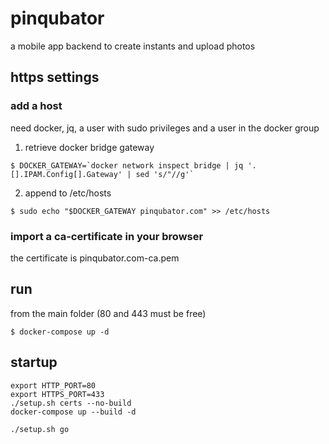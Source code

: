# pinqubator
a mobile app backend to create instants and upload photos

## https settings
### add a host
need docker, jq, a user with sudo privileges and a user in the docker group
1. retrieve docker bridge gateway
```console
$ DOCKER_GATEWAY=`docker network inspect bridge | jq '.[].IPAM.Config[].Gateway' | sed 's/"//g'`
```
2. append to /etc/hosts
```console
$ sudo echo "$DOCKER_GATEWAY pinqubator.com" >> /etc/hosts
```
### import a ca-certificate in your browser
the certificate is pinqubator.com-ca.pem

## run
from the main folder (80 and 443 must be free)
```console
$ docker-compose up -d
```

## startup
```console
export HTTP_PORT=80
export HTTPS_PORT=433
./setup.sh certs --no-build
docker-compose up --build -d
```
```console
./setup.sh go
```
